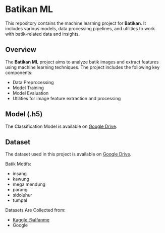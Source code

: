 # Batikan ML

This repository contains the machine learning project for **Batikan**. It includes various models, data processing pipelines, and utilities to work with batik-related data and insights.

## Overview

The **Batikan ML** project aims to analyze batik images and extract features using machine learning techniques. The project includes the following key components:

- Data Preprocessing
- Model Training
- Model Evaluation
- Utilities for image feature extraction and processing

## Model (.h5)

The Classification Model is available on [Google Drive](https://drive.google.com/file/d/1AKbp3UzuVDuL9WHdOGnd9VYUo3dbMNAQ/view?usp=drive_link).

## Dataset

The dataset used in this project is available on [Google Drive](https://drive.google.com/drive/folders/1bkKK0lqCNtoNIndkFr2Hwem9-q7fei3G?usp=sharing).

Batik Motifs:

- insang
- kawung
- mega mendung
- parang
- sidoluhur
- tumpal

Datasets Are Collected from:
- [Kaggle @alfanme](https://www.kaggle.com/datasets/alfanme/indonesian-batik-motifs-corak-app)
- Google

